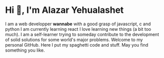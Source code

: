 # Hi 👾, I'm Alazar Yehualashet
  

I am a  web developper **wannabe** with a good grasp of javascript, c and python
I am currently learning react
I love learning new things (a bit too much). I am a self-learner trying to someday contribute to the development
of solid solutions for some world's major problems.
Welcome to my personal GitHub. Here I put my spaghetti code and stuff. 
May you find something you like. 

